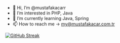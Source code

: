 - 👋 Hi, I’m @mustafakacarr
- 👀 I’m interested in PHP, Java
- 🌱 I’m currently learning Java, Spring
- 📫 How to reach me -> my@mustafakacar.com.tr

[![GitHub Streak](https://github-readme-streak-stats.herokuapp.com?user=mustafakacarr&theme=highcontrast&border_radius=3)](https://git.io/streak-stats)
